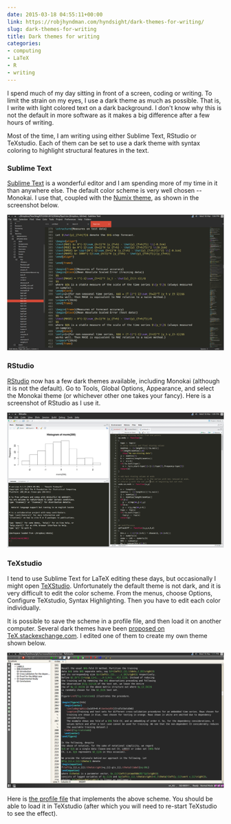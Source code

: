 ```yaml
---
date: 2015-03-18 04:55:11+00:00
link: https://robjhyndman.com/hyndsight/dark-themes-for-writing/
slug: dark-themes-for-writing
title: Dark themes for writing
categories:
- computing
- LaTeX
- R
- writing
---
```


I spend much of my day sitting in front of a screen, coding or writing. To limit the strain on my eyes, I use a dark theme as much as possible. That is, I write with light colored text on a dark background. I don't know why this is not the default in more software as it makes a big difference after a few hours of writing.

Most of the time, I am writing using either Sublime Text, RStudio or TeXstudio. Each of them can be set to use a dark theme with syntax coloring to highlight structural features in the text.
<!-- more -->

### Sublime Text

[Sublime Text](http://www.sublimetext.com/) is a wonderful editor and I am spending more of my time in it than anywhere else. The default color scheme is very well chosen -- Monokai. I use that, coupled with the [Numix theme](https://packagecontrol.io/packages/Numix%20Theme), as shown in the screenshot below.

[![Screenshot from 2015-03-18 13:04:50](/files/Screenshot-from-2015-03-18-130450.png)](/files/Screenshot-from-2015-03-18-130450.png)

### RStudio

[RStudio](http://www.rstudio.com/) now has a few dark themes available, including Monokai (although it is not the default). Go to Tools, Global Options, Appearance, and select the Monokai theme (or whichever other one takes your fancy). Here is a screenshot of RStudio as I use it.

[![Screenshot from 2015-03-18 13:09:02](/files/Screenshot-from-2015-03-18-130902.png)](/files/Screenshot-from-2015-03-18-130902.png)

### TeXstudio

I tend to use Sublime Text for LaTeX editing these days, but occasionally I might open [TeXStudio](http://texstudio.sourceforge.net/). Unfortunately the default theme is not dark, and it is very difficult to edit the color scheme. From the menus, choose Options, Configure TeXstudio, Syntax Highlighting. Then you have to edit each color individually.

It is possible to save the scheme in a profile file, and then load it on another computer. Several dark themes have been [proposed on TeX.stackexchange.com](http://tex.stackexchange.com/q/108315/143). I edited one of them to create my own theme shown below.

[![Screenshot from 2015-03-18 13:11:22](/files/Screenshot-from-2015-03-18-131122.png)](/files/Screenshot-from-2015-03-18-131122.png)

Here is [the profile file](https://robjhyndman.com/download/rjh.txsprofile) that implements the above scheme. You should be able to load it in TeXstudio (after which you will need to re-start TeXstudio to see the effect).
